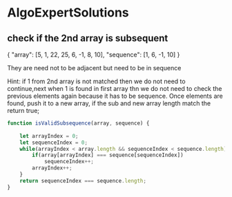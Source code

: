 # AlgoExpertSolutions
## check if the 2nd array is subsequent 

{
  "array": [5, 1, 22, 25, 6, -1, 8, 10],
  "sequence": [1, 6, -1, 10]
}

They are need not to be adjacent but need to be in sequence 

Hint: if 1 from 2nd array is not matched then we do not need to continue,next when 1 is found in first array thn we do not need to check the previous elements again because it has to be sequence. Once elements are found, push it to a new array, if the sub and new array length match the return true;


```javascript
function isValidSubsequence(array, sequence) {
	
	let arrayIndex = 0;
	let sequenceIndex = 0;
	while(arrayIndex < array.length && sequenceIndex < sequence.length){
		if(array[arrayIndex] === sequence[sequenceIndex])
			sequenceIndex++;
		arrayIndex++;
	}
	return sequenceIndex === sequence.length;
}
```
